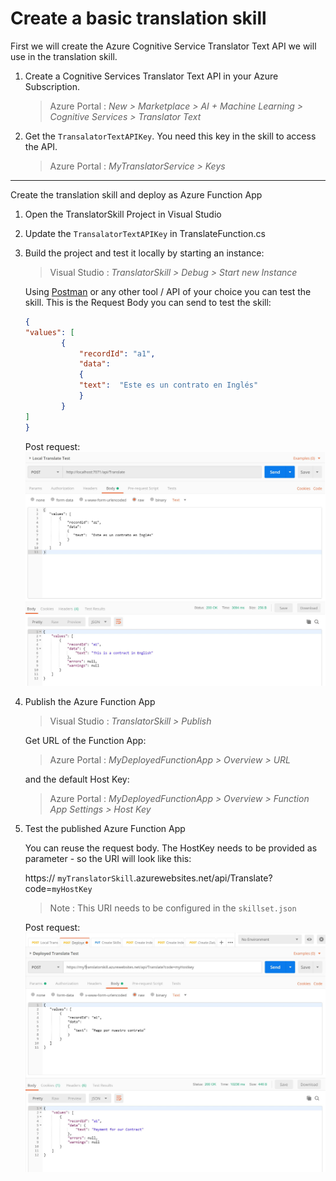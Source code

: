 # Create a basic translation skill

First we will create the Azure Cognitive Service Translator Text API  we will use in the translation skill. 

1) Create a Cognitive Services Translator Text API in your Azure Subscription.

    >Azure Portal : _New > Marketplace > AI + Machine Learning > Cognitive Services > Translator Text_

2) Get the `TransalatorTextAPIKey`. You need this key in the skill to access the API. 

    >Azure Portal : _MyTranslatorService > Keys_ 
---
Create the translation skill and deploy as Azure Function App

1) Open the TranslatorSkill Project in Visual Studio
2) Update the `TransalatorTextAPIKey` in TranslateFunction.cs
3) Build the project and test it locally by starting an instance:
    >Visual Studio : _TranslatorSkill > Debug > Start new Instance_
    
    Using [Postman](https://www.getpostman.com/apps) or any other tool / API of your choice you can test the skill. This is the Request Body you can send to test the skill:

    ```JSON
    {
    "values": [
            {
                "recordId": "a1",
                "data":
                {
                "text":  "Este es un contrato en Inglés"
                }
            }
    ]
    }
    ```

    Post request: 
     ![](img/skill_local_test.jpg)

4) Publish the Azure Function App 
     >Visual Studio : _TranslatorSkill > Publish_
     
     Get URL of the Function App: 
     > Azure Portal : _MyDeployedFunctionApp  > Overview > URL_

    and the default Host Key:
     > Azure Portal : _MyDeployedFunctionApp  > Overview > Function App Settings > Host Key_


5) Test the published Azure Function App

   You can reuse the request body. The HostKey needs to be provided as parameter - so the URI will look like this:
    
    https:// `myTranslatorSkill`.azurewebsites.net/api/Translate?code=`myHostKey`
    
    >Note : This URI needs to be configured in the `skillset.json`

    Post request: 
        ![](img/skill_remote_test.jpg)
